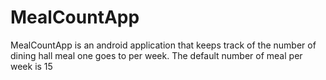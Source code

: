 # MealCountApp

MealCountApp is an android application that keeps track of the number of dining hall meal one goes to per week. The default 
number of meal per week is 15
